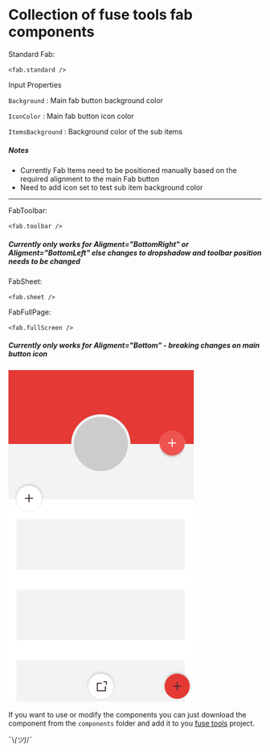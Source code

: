 #  Collection of fuse tools fab components

Standard Fab: 
```
<fab.standard />
```
Input Properties
    
`Background` : Main fab button background color

`IconColor` : Main fab button icon color

`ItemsBackground` : Background color of the sub items 

##### Notes
- Currently Fab Items need to be positioned manually based on the required alignment to the main Fab button
- Need to add icon set to test sub item background color
----
FabToolbar: 
```
<fab.toolbar />
```

##### Currently only works for Aligment="BottomRight" or Aligment="BottomLeft" else changes to dropshadow and toolbar position needs to be changed</small>

FabSheet: 
```
<fab.sheet />
```
FabFullPage: 
```
<fab.fullScreen />
```
##### Currently only works for Aligment="Bottom" - breaking changes on main button icon

![Screenshot](preview.gif)

If you want to use or modify the components you can just download the component from the `components` folder and add it to you [fuse tools](https://www.fusetools.com/) project.


¯\\_(ツ)_/¯
